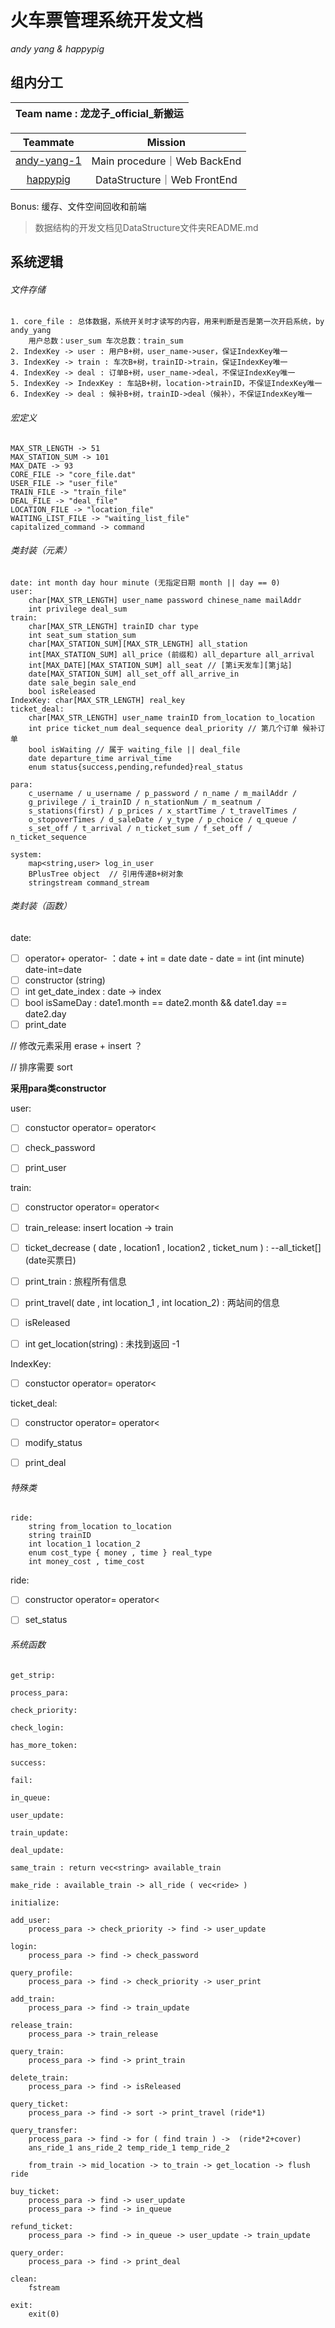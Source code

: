 # 火车票管理系统开发文档

_andy yang & happypig_

## 组内分工

| **Team name** : 龙龙子\_official_新搬运 |
| :-------------------------------------: |

|                   Teammate                    |        Mission        |
| :-------------------------------------------: | :-------------------: |
| [andy-yang-1](https://github.com/andy-yang-1) |    Main procedure｜Web BackEnd|    |
|   [happypig](https://github.com/happierpig)   | DataStructure｜Web FrontEnd |


Bonus: 缓存、文件空间回收和前端
> 数据结构的开发文档见DataStructure文件夹README.md

## 系统逻辑

###### 文件存储

~~~
1. core_file : 总体数据，系统开关时才读写的内容，用来判断是否是第一次开启系统，by andy_yang
	用户总数：user_sum 车次总数：train_sum
2. IndexKey -> user : 用户B+树，user_name->user，保证IndexKey唯一
3. IndexKey -> train : 车次B+树，trainID->train，保证IndexKey唯一
4. IndexKey -> deal : 订单B+树，user_name->deal，不保证IndexKey唯一
5. IndexKey -> IndexKey : 车站B+树，location->trainID，不保证IndexKey唯一
6. IndexKey -> deal : 候补B+树，trainID->deal（候补），不保证IndexKey唯一
~~~

###### 宏定义

~~~
MAX_STR_LENGTH -> 51
MAX_STATION_SUM -> 101
MAX_DATE -> 93
CORE_FILE -> "core_file.dat"
USER_FILE -> "user_file"
TRAIN_FILE -> "train_file"
DEAL_FILE -> "deal_file"
LOCATION_FILE -> "location_file"
WAITING_LIST_FILE -> "waiting_list_file"
capitalized_command -> command
~~~

###### 类封装（元素）

~~~
date: int month day hour minute (无指定日期 month || day == 0)
user: 
	char[MAX_STR_LENGTH] user_name password chinese_name mailAddr 
    int privilege deal_sum 
train:
	char[MAX_STR_LENGTH] trainID char type
	int seat_sum station_sum 
	char[MAX_STATION_SUM][MAX_STR_LENGTH] all_station
	int[MAX_STATION_SUM] all_price (前缀和) all_departure all_arrival
	int[MAX_DATE][MAX_STATION_SUM] all_seat // [第i天发车][第j站]
	date[MAX_STATION_SUM] all_set_off all_arrive_in
	date sale_begin sale_end
	bool isReleased
IndexKey: char[MAX_STR_LENGTH] real_key
ticket_deal: 
	char[MAX_STR_LENGTH] user_name trainID from_location to_location
	int price ticket_num deal_sequence deal_priority // 第几个订单 候补订单
	bool isWaiting // 属于 waiting_file || deal_file
	date departure_time arrival_time
	enum status{success,pending,refunded}real_status
	
para:
	c_username / u_username / p_password / n_name / m_mailAddr / 
	g_privilege / i_trainID / n_stationNum / m_seatnum / 
	s_stations(first) / p_prices / x_startTime / t_travelTimes /
    o_stopoverTimes / d_saleDate / y_type / p_choice / q_queue /
    s_set_off / t_arrival / n_ticket_sum / f_set_off / n_ticket_sequence
	
system:
	map<string,user> log_in_user
    BPlusTree object  // 引用传递B+树对象
    stringstream command_stream
~~~

###### 类封装（函数）

date:

- [ ] operator+ operator- ：date + int = date  date - date = int (int minute) date-int=date
- [ ] constructor (string)
- [ ] int get_date_index : date -> index
- [ ] bool isSameDay : date1.month == date2.month && date1.day == date2.day
- [ ] print_date

// 修改元素采用 erase + insert ？

// 排序需要 sort

**采用para类constructor**

user:

- [ ] constuctor operator= operator<
- [ ] check_password
- [ ] print_user



train:

- [ ] constructor operator= operator<
- [ ] train_release: insert location -> train
- [ ] ticket_decrease ( date , location1 , location2 , ticket_num ) : --all_ticket[] (date买票日)
- [ ] print_train : 旅程所有信息
- [ ] print_travel( date , int location_1 , int location_2) : 两站间的信息
- [ ] isReleased
- [ ] int get_location(string) : 未找到返回 -1



IndexKey:

- [ ] constuctor operator= operator<



ticket_deal:

- [ ] constructor operator= operator< 
- [ ] modify_status
- [ ] print_deal



###### 特殊类

~~~
ride:
	string from_location to_location
	string trainID
	int location_1 location_2
	enum cost_type { money , time } real_type
    int money_cost , time_cost
~~~



ride:

- [ ] constructor operator= operator<
- [ ] set_status



###### 系统函数

~~~
get_strip:

process_para:

check_priority:

check_login:

has_more_token:

success:

fail:

in_queue:

user_update:

train_update:

deal_update:

same_train : return vec<string> available_train

make_ride : available_train -> all_ride ( vec<ride> )

initialize:

add_user: 
	process_para -> check_priority -> find -> user_update

login:
	process_para -> find -> check_password
	
query_profile:
	process_para -> find -> check_priority -> user_print
	
add_train:
	process_para -> find -> train_update
	
release_train:
	process_para -> train_release

query_train:
	process_para -> find -> print_train
	
delete_train:
	process_para -> find -> isReleased 
	
query_ticket:
	process_para -> find -> sort -> print_travel (ride*1)
	
query_transfer:
	process_para -> find -> for ( find train ) ->  (ride*2+cover)
	ans_ride_1 ans_ride_2 temp_ride_1 temp_ride_2
	
	from_train -> mid_location -> to_train -> get_location -> flush ride
	
buy_ticket:
	process_para -> find -> user_update
	process_para -> find -> in_queue
	
refund_ticket:
	process_para -> find -> in_queue -> user_update -> train_update
	
query_order:
	process_para -> find -> print_deal
	
clean:
	fstream
	
exit:
	exit(0)

~~~



